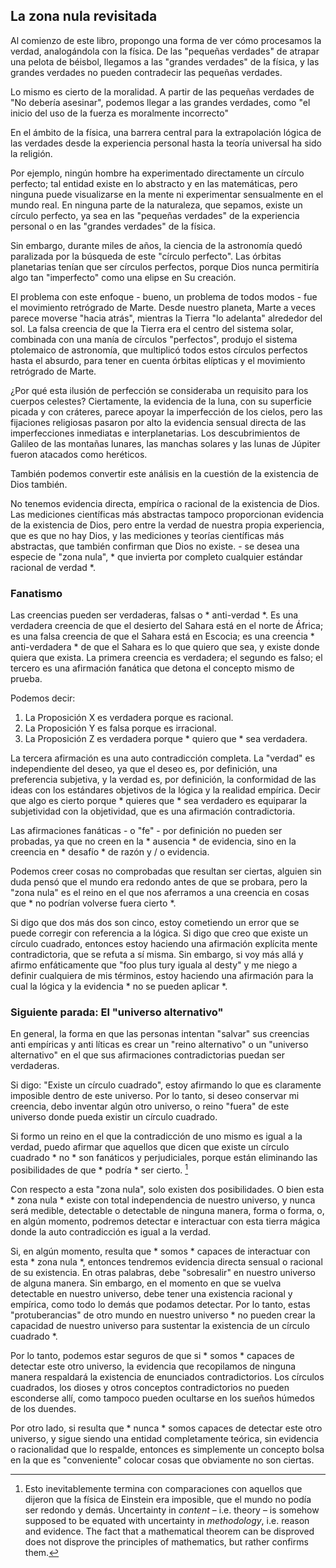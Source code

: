 ## La zona nula revisitada

Al comienzo de este libro, propongo una forma de ver cómo procesamos la verdad, analogándola con la física. De las "pequeñas verdades" de atrapar una pelota de béisbol, llegamos a las "grandes verdades" de la física, y las grandes verdades no pueden contradecir las pequeñas verdades.

Lo mismo es cierto de la moralidad. A partir de las pequeñas verdades de "No debería asesinar", podemos llegar a las grandes verdades, como "el inicio del uso de la fuerza es moralmente incorrecto"

En el ámbito de la física, una barrera central para la extrapolación lógica de las verdades desde la experiencia personal hasta la teoría universal ha sido la religión.

Por ejemplo, ningún hombre ha experimentado directamente un círculo perfecto; tal entidad existe en lo abstracto y en las matemáticas, pero ninguna puede visualizarse en la mente ni experimentar sensualmente en el mundo real. En ninguna parte de la naturaleza, que sepamos, existe un círculo perfecto, ya sea en las "pequeñas verdades" de la experiencia personal o en las "grandes verdades" de la física.

Sin embargo, durante miles de años, la ciencia de la astronomía quedó paralizada por la búsqueda de este "círculo perfecto". Las órbitas planetarias tenían que ser círculos perfectos, porque Dios nunca permitiría algo tan "imperfecto" como una elipse en Su creación.

El problema con este enfoque - bueno, un problema de todos modos - fue el movimiento retrógrado de Marte. Desde nuestro planeta, Marte a veces parece moverse "hacia atrás", mientras la Tierra "lo adelanta" alrededor del sol. La falsa creencia de que la Tierra era el centro del sistema solar, combinada con una manía de círculos "perfectos", produjo el sistema ptolemaico de astronomía, que multiplicó todos estos círculos perfectos hasta el absurdo, para tener en cuenta órbitas elípticas y el movimiento retrógrado de Marte.

¿Por qué esta ilusión de perfección se consideraba un requisito para los cuerpos celestes? Ciertamente, la evidencia de la luna, con su superficie picada y con cráteres, parece apoyar la imperfección de los cielos, pero las fijaciones religiosas pasaron por alto la evidencia sensual directa de las imperfecciones inmediatas e interplanetarias. Los descubrimientos de Galileo de las montañas lunares, las manchas solares y las lunas de Júpiter fueron atacados como heréticos.

También podemos convertir este análisis en la cuestión de la existencia de Dios también.

No tenemos evidencia directa, empírica o racional de la existencia de Dios. Las mediciones científicas más abstractas tampoco proporcionan evidencia de la existencia de Dios, pero entre la verdad de nuestra propia experiencia, que es que no hay Dios, y las mediciones y teorías científicas más abstractas, que también confirman que Dios no existe. - se desea una especie de "zona nula", * que invierta por completo cualquier estándar racional de verdad *.

### Fanatismo

Las creencias pueden ser verdaderas, falsas o * anti-verdad *. Es una verdadera creencia de que el desierto del Sahara está en el norte de África; es una falsa creencia de que el Sahara está en Escocia; es una creencia * anti-verdadera * de que el Sahara es lo que quiero que sea, y existe donde quiera que exista. La primera creencia es verdadera; el segundo es falso; el tercero es una afirmación fanática que detona el concepto mismo de prueba.

Podemos decir:

1. La Proposición X es verdadera porque es racional.
2. La Proposición Y es falsa porque es irracional.
3. La Proposición Z es verdadera porque * quiero que * sea verdadera.

La tercera afirmación es una auto contradicción completa. La "verdad" es independiente del deseo, ya que el deseo es, por definición, una preferencia subjetiva, y la verdad es, por definición, la conformidad de las ideas con los estándares objetivos de la lógica y la realidad empírica. Decir que algo es cierto porque * quieres que * sea verdadero es equiparar la subjetividad con la objetividad, que es una afirmación contradictoria.

Las afirmaciones fanáticas - o "fe" - por definición no pueden ser probadas, ya que no creen en la * ausencia * de evidencia, sino en la creencia en * desafío * de razón y / o evidencia.

Podemos creer cosas no comprobadas que resultan ser ciertas, alguien sin duda pensó que el mundo era redondo antes de que se probara, pero la "zona nula" es el reino en el que nos aferramos a una creencia en cosas que * no podrían volverse fuera cierto *.

Si digo que dos más dos son cinco, estoy cometiendo un error que se puede corregir con referencia a la lógica. Si digo que creo que existe un círculo cuadrado, entonces estoy haciendo una afirmación explícita mente contradictoria, que se refuta a sí misma. Sin embargo, si voy más allá y afirmo enfáticamente que "foo plus tury iguala al desty" y me niego a definir cualquiera de mis términos, estoy haciendo una afirmación para la cual la lógica y la evidencia * no se pueden aplicar *.

### Siguiente parada: El "universo alternativo"

En general, la forma en que las personas intentan "salvar" sus creencias anti empíricas y anti líticas es crear un "reino alternativo" o un "universo alternativo" en el que sus afirmaciones contradictorias puedan ser verdaderas.

Si digo: "Existe un círculo cuadrado", estoy afirmando lo que es claramente imposible dentro de este universo. Por lo tanto, si deseo conservar mi creencia, debo inventar algún otro universo, o reino "fuera" de este universo donde pueda existir un círculo cuadrado.

Si formo un reino en el que la contradicción de uno mismo es igual a la verdad, puedo afirmar que aquellos que dicen que existe un círculo cuadrado * no * son fanáticos y perjudiciales, porque están eliminando las posibilidades de que * podría * ser cierto. [^1]

Con respecto a esta "zona nula", solo existen dos posibilidades. O bien esta * zona nula * existe con total independencia de nuestro universo, y nunca será medible, detectable o detectable de ninguna manera, forma o forma, o, en algún momento, podremos detectar e interactuar con esta tierra mágica donde la auto contradicción es igual a la verdad.

Si, en algún momento, resulta que * somos * capaces de interactuar con esta * zona nula *, entonces tendremos evidencia directa sensual o racional de su existencia. En otras palabras, debe "sobresalir" en nuestro universo de alguna manera. Sin embargo, en el momento en que se vuelva detectable en nuestro universo, debe tener una existencia racional y empírica, como todo lo demás que podamos detectar. Por lo tanto, estas "protuberancias" de otro mundo en nuestro universo * no pueden crear la capacidad de nuestro universo para sustentar la existencia de un círculo cuadrado *.

Por lo tanto, podemos estar seguros de que si * somos * capaces de detectar este otro universo, la evidencia que recopilamos de ninguna manera respaldará la existencia de enunciados contradictorios. Los círculos cuadrados, los dioses y otros conceptos contradictorios no pueden esconderse allí, como tampoco pueden ocultarse en los sueños húmedos de los duendes.

Por otro lado, si resulta que * nunca * somos capaces de detectar este otro universo, y sigue siendo una entidad completamente teórica, sin evidencia o racionalidad que lo respalde, entonces es simplemente un concepto bolsa en la que es "conveniente" colocar cosas que obviamente no son ciertas.

[^1]: Esto inevitablemente termina con comparaciones con aquellos que dijeron que la física de Einstein era imposible, que el mundo no podía ser redondo y demás. Uncertainty in *content* – i.e. theory – is somehow supposed to be equated with uncertainty in *methodology*, i.e. reason and evidence. The fact that a mathematical theorem can be disproved does not disprove the principles of mathematics, but rather confirms them.